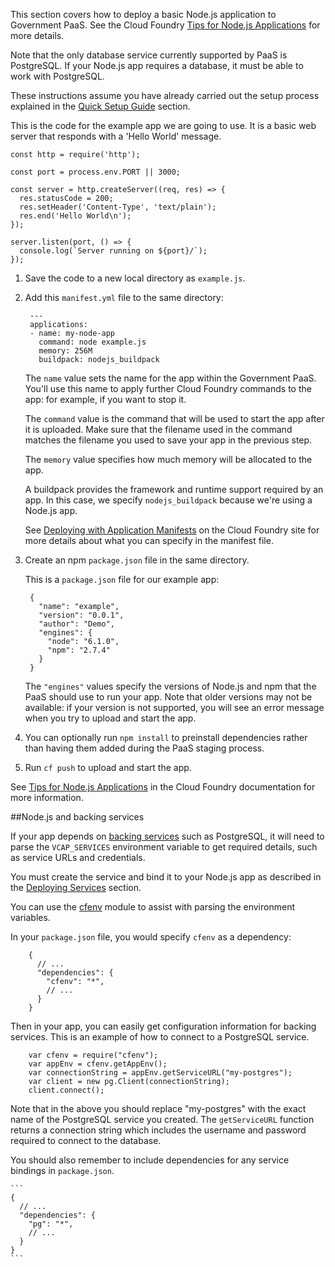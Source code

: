 This section covers how to deploy a basic Node.js application to Government PaaS. See the Cloud Foundry [Tips for Node.js Applications](http://docs.cloudfoundry.org/buildpacks/node/node-tips.html) for more details.

Note that the only database service currently supported by PaaS is PostgreSQL. If your Node.js app requires a database, it must be able to work with PostgreSQL.

These instructions assume you have already carried out the setup process explained in the [Quick Setup Guide](/getting_started/quick_setup_guide) section.

This is the code for the example app we are going to use. It is a basic web server that responds with a 'Hello World' message.

    const http = require('http');

    const port = process.env.PORT || 3000;

    const server = http.createServer((req, res) => {
      res.statusCode = 200;
      res.setHeader('Content-Type', 'text/plain');
      res.end('Hello World\n');
    });

    server.listen(port, () => {
      console.log(`Server running on ${port}/`);
    });

1. Save the code to a new local directory as ``example.js``.
1. Add this ``manifest.yml`` file to the same directory:

        ---
        applications:
        - name: my-node-app
          command: node example.js
          memory: 256M
          buildpack: nodejs_buildpack

    The ``name`` value sets the name for the app within the Government PaaS. You'll use this name to apply further Cloud Foundry commands to the app: for example, if you want to stop it.

    The ``command`` value is the command that will be used to start the app after it is uploaded. Make sure that the filename used in the command matches the filename you used to save your app in the previous step.

    The ``memory`` value specifies how much memory will be allocated to the app.

    A buildpack provides the framework and runtime support required by an app. In this case, we specify ``nodejs_buildpack`` because we're using a Node.js app.

    See [Deploying with Application Manifests](https://docs.cloudfoundry.org/devguide/deploy-apps/manifest.html) on the Cloud Foundry site for more details about what you can specify in the manifest file.

1. Create an npm ``package.json`` file in the same directory. 
  
    This is a ``package.json`` file for our example app:

        {
          "name": "example",
          "version": "0.0.1",
          "author": "Demo",
          "engines": {
            "node": "6.1.0",
            "npm": "2.7.4"
          }
        }

    The ``"engines"`` values specify the versions of Node.js and npm that the PaaS should use to run your app. Note that older versions may not be available: if your version is not supported, you will see an error message when you try to upload and start the app.

1. You can optionally run `npm install` to preinstall dependencies rather than having them added during the PaaS staging process.
1. Run `cf push` to upload and start the app.

See [Tips for Node.js Applications](https://docs.cloudfoundry.org/buildpacks/node/node-tips.html) in the Cloud Foundry documentation for more information.


##Node.js and backing services

If your app depends on [backing services](/deploying_services/) such as PostgreSQL, it will need to parse the `VCAP_SERVICES` environment variable to get required details, such as service URLs and credentials.

You must create the service and bind it to your Node.js app as described in the [Deploying Services](/deploying_services/) section.

You can use the [cfenv](https://www.npmjs.com/package/cfenv) module to assist with parsing the environment variables.

In your ``package.json`` file, you would specify ``cfenv`` as a dependency:

        {
          // ...
          "dependencies": {
            "cfenv": "*",
            // ...
          }
        }
    

Then in your app, you can easily get configuration information for backing services. This is an example of how to connect to a PostgreSQL service.

        var cfenv = require("cfenv");
        var appEnv = cfenv.getAppEnv();
        var connectionString = appEnv.getServiceURL("my-postgres");
        var client = new pg.Client(connectionString);
        client.connect();
  

Note that in the above you should replace "my-postgres" with the exact name of the PostgreSQL service you created. The ``getServiceURL`` function returns a connection string which includes the username and password required to connect to the database.

You should also remember to include dependencies for any service bindings in ``package.json``.

    ```
    {
      // ...
      "dependencies": {
        "pg": "*",
        // ...
      }
    }
    ```

